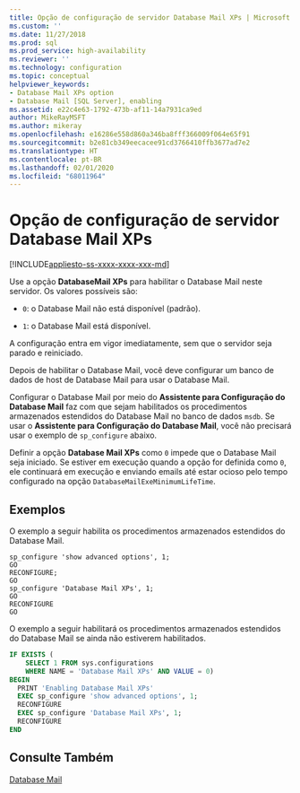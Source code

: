 ```yaml
---
title: Opção de configuração de servidor Database Mail XPs | Microsoft Docs
ms.custom: ''
ms.date: 11/27/2018
ms.prod: sql
ms.prod_service: high-availability
ms.reviewer: ''
ms.technology: configuration
ms.topic: conceptual
helpviewer_keywords:
- Database Mail XPs option
- Database Mail [SQL Server], enabling
ms.assetid: e22c4e63-1792-473b-af11-14a7931ca9ed
author: MikeRayMSFT
ms.author: mikeray
ms.openlocfilehash: e16286e558d860a346ba8fff366009f064e65f91
ms.sourcegitcommit: b2e81cb349eecacee91cd3766410ffb3677ad7e2
ms.translationtype: HT
ms.contentlocale: pt-BR
ms.lasthandoff: 02/01/2020
ms.locfileid: "68011964"
---
```

# <a name="database-mail-xps-server-configuration-option"></a>Opção de configuração de servidor Database Mail XPs

[!INCLUDE[appliesto-ss-xxxx-xxxx-xxx-md](../../includes/appliesto-ss-xxxx-xxxx-xxx-md.md)]

Use a opção **DatabaseMail XPs** para habilitar o Database Mail neste servidor. Os valores possíveis são:  
  
- `0`: o Database Mail não está disponível (padrão).  
  
- `1`: o Database Mail está disponível.  
  
 A configuração entra em vigor imediatamente, sem que o servidor seja parado e reiniciado.  
  
 Depois de habilitar o Database Mail, você deve configurar um banco de dados de host de Database Mail para usar o Database Mail.  
  
 Configurar o Database Mail por meio do **Assistente para Configuração do Database Mail** faz com que sejam habilitados os procedimentos armazenados estendidos do Database Mail no banco de dados `msdb`. Se usar o **Assistente para Configuração do Database Mail**, você não precisará usar o exemplo de `sp_configure` abaixo.  
  
 Definir a opção **Database Mail XPs** como `0` impede que o Database Mail seja iniciado. Se estiver em execução quando a opção for definida como `0`, ele continuará em execução e enviando emails até estar ocioso pelo tempo configurado na opção `DatabaseMailExeMinimumLifeTime`.  
  
## <a name="examples"></a>Exemplos
 O exemplo a seguir habilita os procedimentos armazenados estendidos do Database Mail.  
  
```  
sp_configure 'show advanced options', 1;  
GO  
RECONFIGURE;  
GO  
sp_configure 'Database Mail XPs', 1;  
GO  
RECONFIGURE  
GO  
```  

O exemplo a seguir habilitará os procedimentos armazenados estendidos do Database Mail se ainda não estiverem habilitados.

```sql
IF EXISTS (
    SELECT 1 FROM sys.configurations 
    WHERE NAME = 'Database Mail XPs' AND VALUE = 0)
BEGIN
  PRINT 'Enabling Database Mail XPs'
  EXEC sp_configure 'show advanced options', 1;  
  RECONFIGURE
  EXEC sp_configure 'Database Mail XPs', 1;  
  RECONFIGURE  
END
```

## <a name="see-also"></a>Consulte Também
[Database Mail](../../relational-databases/database-mail/database-mail.md)  
